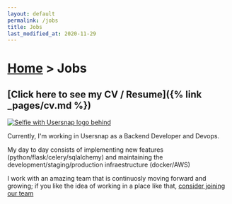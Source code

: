 ```yaml
---
layout: default
permalink: /jobs
title: Jobs
last_modified_at: 2020-11-29
---
```


<h1>
<a href="{% link _pages/index.md %}">Home</a>
>
Jobs
</h1>

## [Click here to see my CV / Resume]({% link _pages/cv.md %})

<a href="{% link _pages/cv.md %}">
    <img class="img-float-left" src="{% link assets/img/usersnap-selfie.jpg %}" alt="Selfie with Usersnap logo behind">
</a>

Currently, I\'m working in Usersnap as a Backend Developer and Devops.

My day to day consists of implementing new features (python/flask/celery/sqlalchemy) and maintaining the development/staging/production infraestructure (docker/AWS)

I work with an amazing team that is continuosly moving forward and growing; if you like the idea of working in a place like that, [consider joining our team](https://usersnap.com/jobs)
